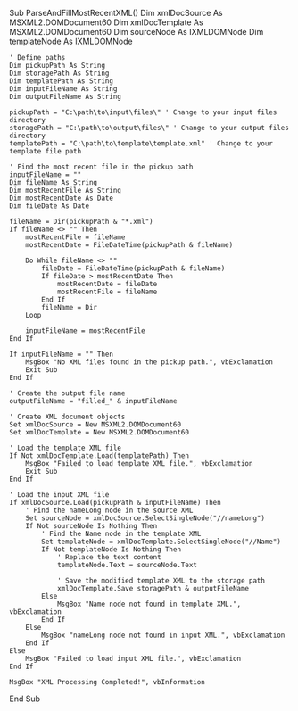 
Sub ParseAndFillMostRecentXML()
    Dim xmlDocSource As MSXML2.DOMDocument60
    Dim xmlDocTemplate As MSXML2.DOMDocument60
    Dim sourceNode As IXMLDOMNode
    Dim templateNode As IXMLDOMNode
    
    ' Define paths
    Dim pickupPath As String
    Dim storagePath As String
    Dim templatePath As String
    Dim inputFileName As String
    Dim outputFileName As String
    
    pickupPath = "C:\path\to\input\files\" ' Change to your input files directory
    storagePath = "C:\path\to\output\files\" ' Change to your output files directory
    templatePath = "C:\path\to\template\template.xml" ' Change to your template file path
    
    ' Find the most recent file in the pickup path
    inputFileName = ""
    Dim fileName As String
    Dim mostRecentFile As String
    Dim mostRecentDate As Date
    Dim fileDate As Date
    
    fileName = Dir(pickupPath & "*.xml")
    If fileName <> "" Then
        mostRecentFile = fileName
        mostRecentDate = FileDateTime(pickupPath & fileName)
        
        Do While fileName <> ""
            fileDate = FileDateTime(pickupPath & fileName)
            If fileDate > mostRecentDate Then
                mostRecentDate = fileDate
                mostRecentFile = fileName
            End If
            fileName = Dir
        Loop
        
        inputFileName = mostRecentFile
    End If
    
    If inputFileName = "" Then
        MsgBox "No XML files found in the pickup path.", vbExclamation
        Exit Sub
    End If
    
    ' Create the output file name
    outputFileName = "filled_" & inputFileName
    
    ' Create XML document objects
    Set xmlDocSource = New MSXML2.DOMDocument60
    Set xmlDocTemplate = New MSXML2.DOMDocument60
    
    ' Load the template XML file
    If Not xmlDocTemplate.Load(templatePath) Then
        MsgBox "Failed to load template XML file.", vbExclamation
        Exit Sub
    End If
    
    ' Load the input XML file
    If xmlDocSource.Load(pickupPath & inputFileName) Then
        ' Find the nameLong node in the source XML
        Set sourceNode = xmlDocSource.SelectSingleNode("//nameLong")
        If Not sourceNode Is Nothing Then
            ' Find the Name node in the template XML
            Set templateNode = xmlDocTemplate.SelectSingleNode("//Name")
            If Not templateNode Is Nothing Then
                ' Replace the text content
                templateNode.Text = sourceNode.Text
                
                ' Save the modified template XML to the storage path
                xmlDocTemplate.Save storagePath & outputFileName
            Else
                MsgBox "Name node not found in template XML.", vbExclamation
            End If
        Else
            MsgBox "nameLong node not found in input XML.", vbExclamation
        End If
    Else
        MsgBox "Failed to load input XML file.", vbExclamation
    End If
    
    MsgBox "XML Processing Completed!", vbInformation
End Sub
